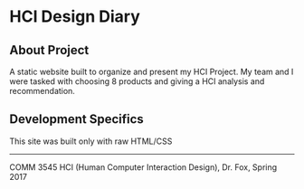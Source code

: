 # HCI Design Diary

## About Project
A static website built to organize and present my HCI Project. My team and I were tasked with choosing 8 products and giving a HCI analysis and recommendation. 

## Development Specifics
This site was built only with raw HTML/CSS

-----
COMM 3545 HCI (Human Computer Interaction Design), Dr. Fox, Spring 2017

